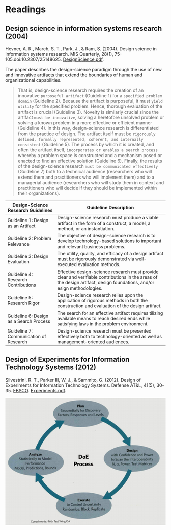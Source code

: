 # Readings

## Design science in information systems research (2004)

Hevner, A. R., March, S. T., Park, J., & Ram, S. (2004). Design science in information systems research. MIS Quarterly, 28(1), 75-105.doi:10.2307/25148625. [DesignScience.pdf](DesignScience.pdf).

The paper describes the design-science paradigm through the use of new and innovative artifacts that extend the boundaries of human and organizational capabilities.

> That is, design-science research requires the creation of an innovative `purposeful artifact` (Guideline 1) for a `specified problem domain` (Guideline 2). Because the artifact is purposeful, it must `yield utility` for the specified problem. Hence, thorough evaluation of the artifact is crucial (Guideline 3). Novelty is similarly crucial since the artifact `must be innovative`, solving a heretofore unsolved problem or solving a known problem in a more effective or efficient manner (Guideline 4). In this way, design-science research is differentiated from the practice of design. The artifact itself must be `rigorously defined, formally represented, coherent, and internally consistent` (Guideline 5). The process by which it is created, and often the artifact itself, `incorporates or enables a search process` whereby a problem space is constructed and a mechanism posed or enacted to find an effective solution (Guideline 6). Finally, the results of the design-science research `must be communicated effectively` (Guideline 7) both to a technical audience (researchers who will extend them and practitioners who will implement them) and to a managerial audience (researchers who will study them in context and practitioners who will decide if they should be implemented within their organizations).

|Design-Science Research Guidelines| Guideline Description|
|---------------------------------|----------------------------|
|Guideline 1: Design as an Artifact |Design-science research must produce a viable artifact in the form of a construct, a model, a method, or an instantiation.|
|Guideline 2: Problem Relevance| The objective of design-science research is to develop technology-based solutions to important and relevant business problems.|
|Guideline 3: Design Evaluation| The utility, quality, and efficacy of a design artifact must be rigorously demonstrated via well-executed evaluation methods.|
|Guideline 4: Research Contributions| Effective design-science research must provide clear and verifiable contributions in the areas of the design artifact, design foundations, and/or esign methodologies.
Guideline 5: Research Rigor| Design-science research relies upon the application of rigorous methods in both the construction and evaluation of the design artifact.
Guideline 6: Design as a Search Process| The search for an effective artifact requires tilizing available means to reach desired ends while satisfying laws in the problem environment.|
|Guideline 7: Communication of Research| Design-science research must be presented effectively both to technology-oriented as well as management-oriented audiences.|

## Design of Experiments for Information Technology Systems (2012)

Silvestrini, R. T., Parker III, W. J., & Sammito, G. (2012). Design of Experiments for Information Technology Systems. Defense AT&L, 41(5), 30–35. [EBSCO](https://search-ebscohost-com.proxy1.ncu.edu/login.aspx?direct=true&db=bth&AN=80409129&site=eds-live). [Experiments.pdf](Experiments.pdf).

![DoE-process.png](DoE-process.png)

